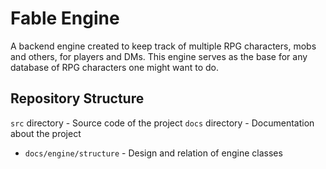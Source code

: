 # Fable Engine
A backend engine created to keep track of multiple RPG characters, mobs and others, for players and DMs.
This engine serves as the base for any database of RPG characters one might want to do.


## Repository Structure

`src` directory - Source code of the project
`docs` directory - Documentation about the project
- `docs/engine/structure` - Design and relation of engine classes
